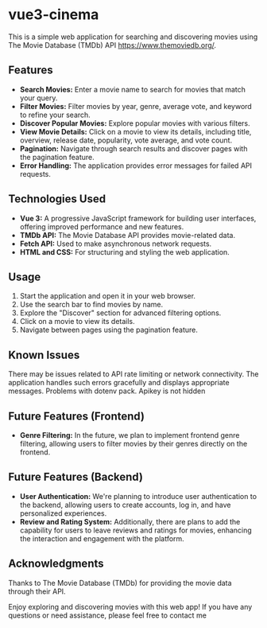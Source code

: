 # vue3-cinema

This is a simple web application for searching and discovering movies using The Movie Database (TMDb) API https://www.themoviedb.org/.

## Features

- **Search Movies:** Enter a movie name to search for movies that match your query.
- **Filter Movies:** Filter movies by year, genre, average vote, and keyword to refine your search.
- **Discover Popular Movies:** Explore popular movies with various filters.
- **View Movie Details:** Click on a movie to view its details, including title, overview, release date, popularity, vote average, and vote count.
- **Pagination:** Navigate through search results and discover pages with the pagination feature.
- **Error Handling:** The application provides error messages for failed API requests.

## Technologies Used

- **Vue 3:** A progressive JavaScript framework for building user interfaces, offering improved performance and new features.
- **TMDb API:** The Movie Database API provides movie-related data.
- **Fetch API:** Used to make asynchronous network requests.
- **HTML and CSS:** For structuring and styling the web application.


## Usage

1. Start the application and open it in your web browser.
2. Use the search bar to find movies by name.
3. Explore the "Discover" section for advanced filtering options.
4. Click on a movie to view its details.
5. Navigate between pages using the pagination feature.

## Known Issues

There may be issues related to API rate limiting or network connectivity. The application handles such errors gracefully and displays appropriate messages.
Problems with dotenv pack. Apikey is not hidden

## Future Features (Frontend)

- **Genre Filtering:** In the future, we plan to implement frontend genre filtering, allowing users to filter movies by their genres directly on the frontend.

## Future Features (Backend)

- **User Authentication:** We're planning to introduce user authentication to the backend, allowing users to create accounts, log in, and have personalized experiences.
- **Review and Rating System:** Additionally, there are plans to add the capability for users to leave reviews and ratings for movies, enhancing the interaction and engagement with the platform.


## Acknowledgments

Thanks to The Movie Database (TMDb) for providing the movie data through their API.

Enjoy exploring and discovering movies with this web app! If you have any questions or need assistance, please feel free to contact me

